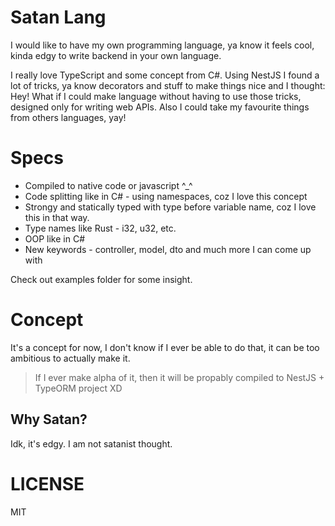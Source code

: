 # Satan Lang

I would like to have my own programming language, ya know it feels cool, kinda edgy to write backend in your own language.

I really love TypeScript and some concept from C#. Using NestJS I found a lot of tricks, ya know decorators and stuff to make things nice and I thought: Hey! What if I could make language without having to use those tricks, designed only for writing web APIs. Also I could take my favourite things from others languages, yay!

# Specs
- Compiled to native code or javascript ^_^
- Code splitting like in C# - using namespaces, coz I love this concept
- Strongy and statically typed with type before variable name, coz I love this in that way.
- Type names like Rust - i32, u32, etc.
- OOP like in C#
- New keywords - controller, model, dto and much more I can come up with

Check out examples folder for some insight.

# Concept
It's a concept for now, I don't know if I ever be able to do that, it can be too ambitious to actually make it.

> If I ever make alpha of it, then it will be propably compiled to NestJS + TypeORM project XD

## Why Satan?
Idk, it's edgy. I am not satanist thought.

# LICENSE
MIT